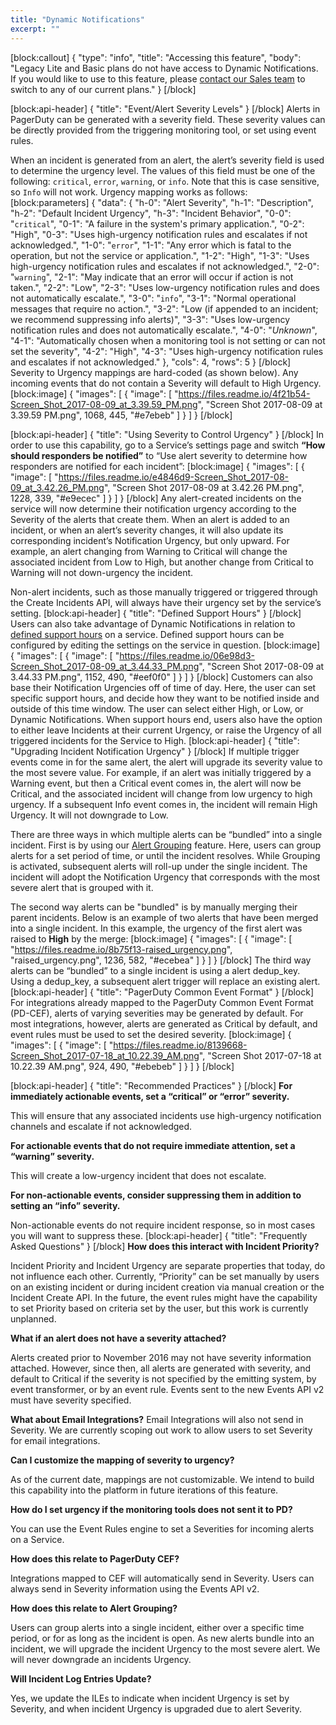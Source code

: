 ```yaml
---
title: "Dynamic Notifications"
excerpt: ""
---
```

[block:callout]
{
  "type": "info",
  "title": "Accessing this feature",
  "body": "Legacy Lite and Basic plans do not have access to Dynamic Notifications. If you would like to use to this feature, please [contact our Sales team](https://www.pagerduty.com/contact-sales/) to switch to any of our current plans."
}
[/block]

[block:api-header]
{
  "title": "Event/Alert Severity Levels"
}
[/block]
Alerts in PagerDuty can be generated with a severity field. These severity values can be directly provided from the triggering monitoring tool, or set using event rules.

When an incident is generated from an alert, the alert’s severity field is used to determine the urgency level. The values of this field must be one of the following: `critical`, `error`, `warning`, or `info`. Note that this is case sensitive, so `Info` will not work. Urgency mapping works as follows:
[block:parameters]
{
  "data": {
    "h-0": "Alert Severity",
    "h-1": "Description",
    "h-2": "Default Incident Urgency",
    "h-3": "Incident Behavior",
    "0-0": "`critical`",
    "0-1": "A failure in the system's primary application.",
    "0-2": "High",
    "0-3": "Uses high-urgency notification rules and escalates if not acknowledged.",
    "1-0": "`error`",
    "1-1": "Any error which is fatal to the operation, but not the service or application.",
    "1-2": "High",
    "1-3": "Uses high-urgency notification rules and escalates if not acknowledged.",
    "2-0": "`warning`",
    "2-1": "May indicate that an error will occur if action is not taken.",
    "2-2": "Low",
    "2-3": "Uses low-urgency notification rules and does not automatically escalate.",
    "3-0": "`info`",
    "3-1": "Normal operational messages that require no action.",
    "3-2": "Low (if appended to an incident; we recommend suppressing info alerts)",
    "3-3": "Uses low-urgency notification rules and does not automatically escalate.",
    "4-0": "*Unknown*",
    "4-1": "Automatically chosen when a monitoring tool is not setting or can not set the severity",
    "4-2": "High",
    "4-3": "Uses high-urgency notification rules and escalates if not acknowledged."
  },
  "cols": 4,
  "rows": 5
}
[/block]
Severity to Urgency mappings are hard-coded (as shown below). Any incoming events that do not contain a Severity will default to High Urgency.
[block:image]
{
  "images": [
    {
      "image": [
        "https://files.readme.io/4f21b54-Screen_Shot_2017-08-09_at_3.39.59_PM.png",
        "Screen Shot 2017-08-09 at 3.39.59 PM.png",
        1068,
        445,
        "#e7ebeb"
      ]
    }
  ]
}
[/block]

[block:api-header]
{
  "title": "Using Severity to Control Urgency"
}
[/block]
In order to use this capability, go to a Service’s settings page and switch **“How should responders be notified”** to “Use alert severity to determine how responders are notified for each incident”:
[block:image]
{
  "images": [
    {
      "image": [
        "https://files.readme.io/e4846d9-Screen_Shot_2017-08-09_at_3.42.26_PM.png",
        "Screen Shot 2017-08-09 at 3.42.26 PM.png",
        1228,
        339,
        "#e9ecec"
      ]
    }
  ]
}
[/block]
Any alert-created incidents on the service will now determine their notification urgency according to the Severity of the alerts that create them. When an alert is added to an incident, or when an alert’s severity changes, it will also update its corresponding incident’s Notification Urgency, but only upward. For example, an alert changing from Warning to Critical will change the associated incident from Low to High, but another change from Critical to Warning will not down-urgency the incident.

Non-alert incidents, such as those manually triggered or triggered through the Create Incidents API, will always have their urgency set by the service’s setting. 
[block:api-header]
{
  "title": "Defined Support Hours"
}
[/block]
Users can also take advantage of Dynamic Notifications in relation to [defined support hours](https://support.pagerduty.com/v1/docs/service-settings#section-use-case-2-support-hours) on a service. Defined support hours can be configured by editing the settings on the service in question.
[block:image]
{
  "images": [
    {
      "image": [
        "https://files.readme.io/06e98d3-Screen_Shot_2017-08-09_at_3.44.33_PM.png",
        "Screen Shot 2017-08-09 at 3.44.33 PM.png",
        1152,
        490,
        "#eef0f0"
      ]
    }
  ]
}
[/block]
Customers can also base their Notification Urgencies off of time of day. Here, the user can set specific support hours, and decide how they want to be notified inside and outside of this time window. The user can select either High, or Low, or Dynamic Notifications. When support hours end, users also have the option to either leave Incidents at their current Urgency, or raise the Urgency of all triggered incidents for the Service to High.
[block:api-header]
{
  "title": "Upgrading Incident Notification Urgency"
}
[/block]
If multiple trigger events come in for the same alert, the alert will upgrade its severity value to the most severe value. For example, if an alert was initially triggered by a Warning event, but then a Critical event comes in, the alert will now be Critical, and the associated incident will change from low urgency to high urgency. If a subsequent Info event comes in, the incident will remain High Urgency. It will not downgrade to Low. 

There are three ways in which multiple alerts can be “bundled” into a single incident. First is by using our [Alert Grouping](https://support.pagerduty.com/docs/time-based-alert-grouping) feature. Here, users can group alerts for a set period of time, or until the incident resolves. While Grouping is activated, subsequent alerts will roll-up under the single incident. The incident will adopt the Notification Urgency that corresponds with the most severe alert that is grouped with it.

The second way alerts can be "bundled" is by manually merging their parent incidents. Below is an example of two alerts that have been merged into a single incident. In this example, the urgency of the first alert was raised to **High** by the merge:
[block:image]
{
  "images": [
    {
      "image": [
        "https://files.readme.io/8b75f13-raised_urgency.png",
        "raised_urgency.png",
        1236,
        582,
        "#ecebea"
      ]
    }
  ]
}
[/block]
The third way alerts can be “bundled” to a single incident is using a alert dedup_key. Using a dedup_key, a subsequent alert trigger will replace an existing alert. 
[block:api-header]
{
  "title": "PagerDuty Common Event Format"
}
[/block]
For integrations already mapped to the PagerDuty Common Event Format (PD-CEF), alerts of varying severities may be generated by default. For most integrations, however, alerts are generated as Critical by default, and event rules must be used to set the desired severity.
[block:image]
{
  "images": [
    {
      "image": [
        "https://files.readme.io/8139668-Screen_Shot_2017-07-18_at_10.22.39_AM.png",
        "Screen Shot 2017-07-18 at 10.22.39 AM.png",
        924,
        490,
        "#ebebeb"
      ]
    }
  ]
}
[/block]

[block:api-header]
{
  "title": "Recommended Practices"
}
[/block]
**For immediately actionable events, set a “critical” or “error” severity.**

This will ensure that any associated incidents use high-urgency notification channels and escalate if not acknowledged.

**For actionable events that do not require immediate attention, set a “warning” severity.**

This will create a low-urgency incident that does not escalate.

**For non-actionable events, consider suppressing them in addition to setting an “info” severity.**

Non-actionable events do not require incident response, so in most cases you will want to suppress these.
[block:api-header]
{
  "title": "Frequently Asked Questions"
}
[/block]
**How does this interact with Incident Priority?**

Incident Priority and Incident Urgency are separate properties that today, do not influence each other. Currently, “Priority” can be set manually by users on an existing incident or during incident creation via manual creation or the Incident Create API. In the future, the event rules might have the capability to set Priority based on criteria set by the user, but this work is currently unplanned. 

**What if an alert does not have a severity attached?**

Alerts created prior to November 2016 may not have severity information attached. However, since then, all alerts are generated with severity, and default to Critical if the severity is not specified by the emitting system, by event transformer, or by an event rule. Events sent to the new Events API v2 must have severity specified.

**What about Email Integrations?**
Email Integrations will also not send in Severity. We are currently scoping out work to allow users to set Severity for email integrations.

**Can I customize the mapping of severity to urgency?**

As of the current date, mappings are not customizable. We intend to build this capability into the platform in future iterations of this feature.

**How do I set urgency if the monitoring tools does not sent it to PD?**

You can use the Event Rules engine to set a Severities for incoming alerts on a Service.

**How does this relate to PagerDuty CEF?**

Integrations mapped to CEF will automatically send in Severity. Users can always send in Severity information using the Events API v2.

**How does this relate to Alert Grouping?**

Users can group alerts into a single incident, either over a specific time period, or for as long as the incident is open. As new alerts bundle into an incident, we will upgrade the incident Urgency to the most severe alert. We will never downgrade an incidents Urgency.

**Will Incident Log Entries Update?**

Yes, we update the ILEs to indicate when incident Urgency is set by Severity, and when incident Urgency is upgraded due to alert Severity.